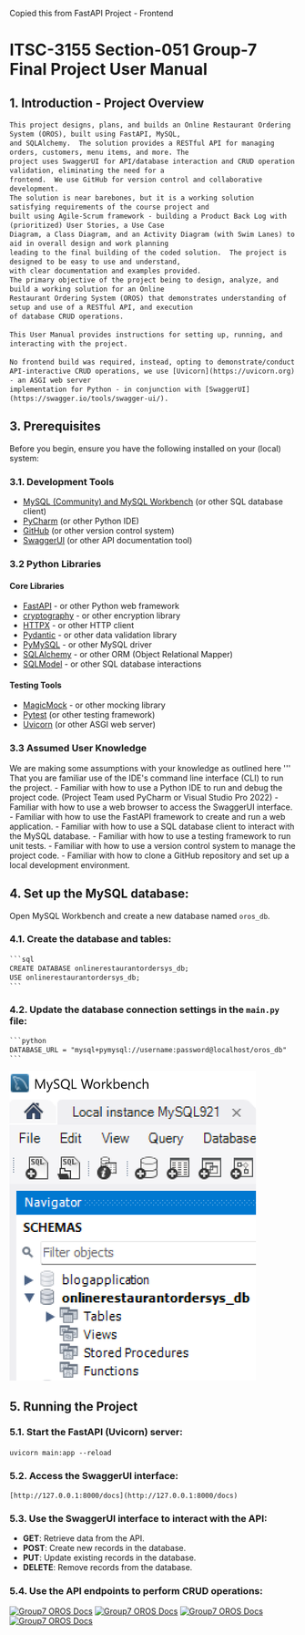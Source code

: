 ﻿Copied this from FastAPI Project - Frontend

# ITSC-3155 Section-051 Group-7 Final Project User Manual

## 1. Introduction - Project Overview
	This project designs, plans, and builds an Online Restaurant Ordering System (OROS), built using FastAPI, MySQL, 
	and SQLAlchemy.  The solution provides a RESTful API for managing orders, customers, menu items, and more. The 
	project uses SwaggerUI for API/database interaction and CRUD operation validation, eliminating the need for a 
	frontend.  We use GitHub for version control and collaborative development.
	The solution is near barebones, but it is a working solution satisfying requirements of the course project and 
	built using Agile-Scrum framework - building a Product Back Log with (prioritized) User Stories, a Use Case 
	Diagram, a Class Diagram, and an Activity Diagram (with Swim Lanes) to aid in overall design and work planning
	leading to the final building of the coded solution.  The project is designed to be easy to use and understand,
	with clear documentation and examples provided. 
	The primary objective of the project being to design, analyze, and build a working solution for an Online 
	Restaurant Ordering System (OROS) that demonstrates understanding of setup and use of a RESTful API, and execution
	of database CRUD operations.

	This User Manual provides instructions for setting up, running, and interacting with the project.

	No frontend build was required, instead, opting to demonstrate/conduct API-interactive CRUD operations, we use [Uvicorn](https://uvicorn.org) - an ASGI web server
	implementation for Python - in conjunction with [SwaggerUI](https://swagger.io/tools/swagger-ui/).

## 3. Prerequisites
Before you begin, ensure you have the following installed on your (local) system:

### 3.1. Development Tools
- [MySQL (Community) and MySQL Workbench](https://www.mysql.com) (or other SQL database client)
- [PyCharm](https://www.jetbrains.com/pycharm/) (or other Python IDE)
- [GitHub](https://www.github.com) (or other version control system)
- [SwaggerUI](https://swagger.io/tools/swagger-ui/) (or other API documentation tool)

### 3.2 Python Libraries
#### Core Libraries
- [FastAPI](https://fastapi.tiangolo.com) - or other Python web framework
- [cryptography](https://pypi.org/project/cryptography/) - or other encryption library
- [HTTPX](https://www.python-httpx.org/) - or other HTTP client
- [Pydantic](https://docs.pydantic.dev) - or other data validation library
- [PyMySQL](https://pypi.org/project/PyMySQL/) - or other MySQL driver
- [SQLAlchemy](https://www.sqlalchemy.org/) - or other ORM (Object Relational Mapper)
- [SQLModel](https://sqlmodel.tiangolo.com) - or other SQL database interactions
#### Testing Tools
- [MagicMock](https://docs.python.org/3/library/unittest.mock.html) - or other mocking library
- [Pytest](https://pytest.org) (or other testing framework)
- [Uvicorn](https://uvicorn.org) (or other ASGI web server)

### 3.3 Assumed User Knowledge
We are making some assumptions with your knowledge as outlined here
''' That you are familiar use of the IDE's command line interface (CLI) to run the project.
	- Familiar with how to use a Python IDE to run and debug the project code. (Project Team used PyCharm or Visual Studio Pro 2022)
	- Familiar with how to use a web browser to access the SwaggerUI interface.
	- Familiar with how to use the FastAPI framework to create and run a web application.
	- Familiar with how to use a SQL database client to interact with the MySQL database.
	- Familiar with how to use a testing framework to run unit tests.
	- Familiar with how to use a version control system to manage the project code.
	- Familiar with how to clone a GitHub repository and set up a local development environment.

## 4. Set up the MySQL database:
Open MySQL Workbench and create a new database named `oros_db`.
### 4.1. Create the database and tables:
	```sql
	CREATE DATABASE onlinerestaurantordersys_db;
	USE onlinerestaurantordersys_db;
	```

### 4.2. Update the database connection settings in the `main.py` file:
	```python
	DATABASE_URL = "mysql+pymysql://username:password@localhost/oros_db"
	```
[![Group7 OROS Docs](api/images/MySQL_db_structure.png)](https://github.com/mogonc34/ITSC3155051Group7Project)


## 5. Running the Project
### 5.1. Start the FastAPI (Uvicorn) server:
```uvicorn main:app --reload```
### 5.2. Access the SwaggerUI interface:
	[http://127.0.0.1:8000/docs](http://127.0.0.1:8000/docs)
### 5.3. Use the SwaggerUI interface to interact with the API:
- **GET**: Retrieve data from the API.
- **POST**: Create new records in the database.
- **PUT**: Update existing records in the database.
- **DELETE**: Remove records from the database.
### 5.4. Use the API endpoints to perform CRUD operations:
[![Group7 OROS Docs](api/images/Group7_OROS_SwaggerUI_Screen1.png)](https://github.com/mogonc34/ITSC3155051Group7Project)
[![Group7 OROS Docs](api/images/Group7_OROS_SwaggerUI_Screen2.png)](https://github.com/mogonc34/ITSC3155051Group7Project)
[![Group7 OROS Docs](api/images/Group7_OROS_SwaggerUI_Screen3.png)](https://github.com/mogonc34/ITSC3155051Group7Project)
[![Group7 OROS Docs](api/images/Group7_OROS_SwaggerUI_Screen4.png)](https://github.com/mogonc34/ITSC3155051Group7Project)